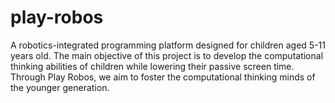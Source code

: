 # play-robos
A robotics-integrated programming platform designed for children aged 5-11 years old. The main objective of this project is to develop the computational thinking abilities of children while lowering their passive screen time. Through Play Robos, we aim to foster the computational thinking minds of the younger generation.
